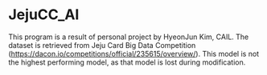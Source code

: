 # JejuCC_AI

This program is a result of personal project by HyeonJun Kim, CAIL. The dataset is retrieved from Jeju Card Big Data Competition (https://dacon.io/competitions/official/235615/overview/).
This model is not the highest performing model, as that model is lost during modification.
